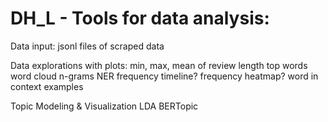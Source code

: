 # DH_L - Tools for data analysis:

Data input: jsonl files of scraped data

Data explorations with plots: 
    min, max, mean of review length
    top words
    word cloud
    n-grams
    NER
    frequency timeline?
    frequency heatmap?
    word in context examples

Topic Modeling & Visualization
    LDA
    BERTopic


